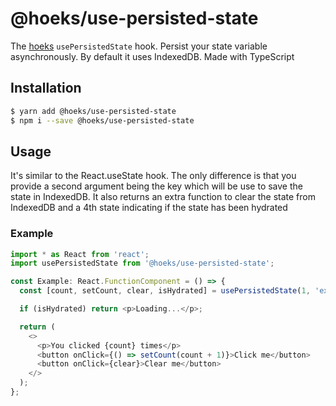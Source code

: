 # @hoeks/use-persisted-state

The [hoeks](https://github.com/onursagir/hoeks) `usePersistedState` hook. Persist your state variable asynchronously. By default it uses IndexedDB. Made with TypeScript

## Installation

```bash
$ yarn add @hoeks/use-persisted-state
$ npm i --save @hoeks/use-persisted-state
```

## Usage

It's similar to the React.useState hook. The only difference is that you provide a second argument being the key which will be use to save the state in IndexedDB. It also returns an extra function to clear the state from IndexedDB and a 4th state indicating if the state has been hydrated

### Example

```javascript
import * as React from 'react';
import usePersistedState from '@hoeks/use-persisted-state';

const Example: React.FunctionComponent = () => {
  const [count, setCount, clear, isHydrated] = usePersistedState(1, 'example');

  if (isHydrated) return <p>Loading...</p>;

  return (
    <>
      <p>You clicked {count} times</p>
      <button onClick={() => setCount(count + 1)}>Click me</button>
      <button onClick={clear}>Clear me</button>
    </>
  );
};
```
